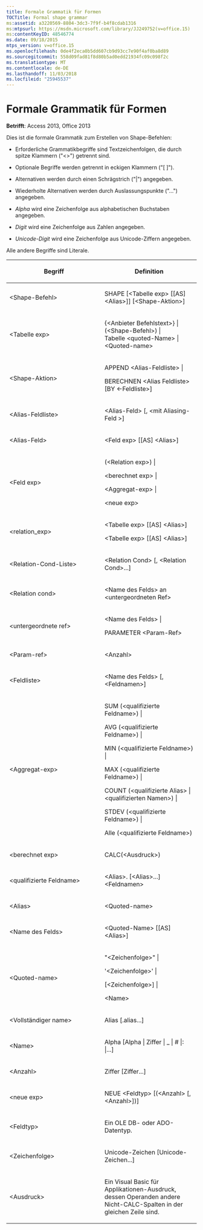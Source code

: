 ```yaml
---
title: Formale Grammatik für Formen
TOCTitle: Formal shape grammar
ms:assetid: a3220569-8804-3dc3-7f9f-b4f8cdab1316
ms:mtpsurl: https://msdn.microsoft.com/library/JJ249752(v=office.15)
ms:contentKeyID: 48546774
ms.date: 09/18/2015
mtps_version: v=office.15
ms.openlocfilehash: 0de4f2eca0b5dd607cb9d93cc7e90f4af0ba8d89
ms.sourcegitcommit: 558d09fad81f8d80b5ad0edd21934fc09c098f2c
ms.translationtype: MT
ms.contentlocale: de-DE
ms.lasthandoff: 11/03/2018
ms.locfileid: "25945537"
---
```

# <a name="formal-shape-grammar"></a>Formale Grammatik für Formen

**Betrifft**: Access 2013, Office 2013

Dies ist die formale Grammatik zum Erstellen von Shape-Befehlen:

  - Erforderliche Grammatikbegriffe sind Textzeichenfolgen, die durch spitze Klammern ("\<\>") getrennt sind.

  - Optionale Begriffe werden getrennt in eckigen Klammern ("\[ \]").

  - Alternativen werden durch einen Schrägstrich ("|") angegeben.

  - Wiederholte Alternativen werden durch Auslassungspunkte ("...") angegeben.

  - *Alpha* wird eine Zeichenfolge aus alphabetischen Buchstaben angegeben.

  - *Digit* wird eine Zeichenfolge aus Zahlen angegeben.

  - *Unicode-Digit* wird eine Zeichenfolge aus Unicode-Ziffern angegeben.

Alle andere Begriffe sind Literale.

<table>
<colgroup>
<col style="width: 50%" />
<col style="width: 50%" />
</colgroup>
<thead>
<tr class="header">
<th><p>Begriff</p></th>
<th><p>Definition</p></th>
</tr>
</thead>
<tbody>
<tr class="odd">
<td><p>&lt;Shape-Befehl&gt;</p></td>
<td><p>SHAPE [&lt;Tabelle exp&gt; [[AS] &lt;Alias&gt;]] [&lt;Shape-Aktion&gt;]</p></td>
</tr>
<tr class="even">
<td><p>&lt;Tabelle exp&gt;</p></td>
<td><p>{&lt;Anbieter Befehlstext&gt;} |<br />
(&lt;Shape-Befehl&gt;) |<br />
Tabelle &lt;quoted-Name&gt; |<br />
&lt;Quoted-name&gt;</p></td>
</tr>
<tr class="odd">
<td><p>&lt;Shape-Aktion&gt;</p></td>
<td><p>APPEND &lt;Alias-Feldliste&gt; |</p>
<p>BERECHNEN &lt;Alias Feldliste&gt; [BY &lt;-Feldliste&gt;]</p></td>
</tr>
<tr class="even">
<td><p>&lt;Alias-Feldliste&gt;</p></td>
<td><p>&lt;Alias-Feld&gt; [, &lt;mit Aliasing-Feld &gt;]</p></td>
</tr>
<tr class="odd">
<td><p>&lt;Alias-Feld&gt;</p></td>
<td><p>&lt;Feld exp&gt; [[AS] &lt;Alias&gt;]</p></td>
</tr>
<tr class="even">
<td><p>&lt;Feld exp&gt;</p></td>
<td><p>(&lt;Relation exp&gt;) |</p>
<p>&lt;berechnet exp&gt; |</p>
<p>&lt;Aggregat-exp&gt; |</p>
<p>&lt;neue exp&gt;</p></td>
</tr>
<tr class="odd">
<td><p>&lt;relation_exp&gt;</p></td>
<td><p>&lt;Tabelle exp&gt; [[AS] &lt;Alias&gt;]</p>
<p>&lt;Tabelle exp&gt; [[AS] &lt;Alias&gt;]</p></td>
</tr>
<tr class="even">
<td><p>&lt;Relation-Cond-Liste&gt;</p></td>
<td><p>&lt;Relation Cond&gt; [, &lt;Relation Cond&gt;...]</p></td>
</tr>
<tr class="odd">
<td><p>&lt;Relation cond&gt;</p></td>
<td><p>&lt;Name des Felds&gt; an &lt;untergeordneten Ref&gt;</p></td>
</tr>
<tr class="even">
<td><p>&lt;untergeordnete ref&gt;</p></td>
<td><p>&lt;Name des Felds&gt; |</p>
<p>PARAMETER &lt;Param-Ref&gt;</p></td>
</tr>
<tr class="odd">
<td><p>&lt;Param-ref&gt;</p></td>
<td><p>&lt;Anzahl&gt;</p></td>
</tr>
<tr class="even">
<td><p>&lt;Feldliste&gt;</p></td>
<td><p>&lt;Name des Felds&gt; [, &lt;Feldnamen&gt;]</p></td>
</tr>
<tr class="odd">
<td><p>&lt;Aggregat-exp&gt;</p></td>
<td><p>SUM (&lt;qualifizierte Feldname&gt;) |</p>
<p>AVG (&lt;qualifizierte Feldname&gt;) |</p>
<p>MIN (&lt;qualifizierte Feldname&gt;) |</p>
<p>MAX (&lt;qualifizierte Feldname&gt;) |</p>
<p>COUNT (&lt;qualifizierte Alias&gt; | &lt;qualifizierten Namen&gt;) |</p>
<p>STDEV (&lt;qualifizierte Feldname&gt;) |</p>
<p>Alle (&lt;qualifizierte Feldname&gt;)</p></td>
</tr>
<tr class="even">
<td><p>&lt;berechnet exp&gt;</p></td>
<td><p>CALC(&lt;Ausdruck&gt;)</p></td>
</tr>
<tr class="odd">
<td><p>&lt;qualifizierte Feldname&gt;</p></td>
<td><p>&lt;Alias&gt;. [&lt;Alias&gt;...] &lt;Feldnamen&gt;</p></td>
</tr>
<tr class="even">
<td><p>&lt;Alias&gt;</p></td>
<td><p>&lt;Quoted-name&gt;</p></td>
</tr>
<tr class="odd">
<td><p>&lt;Name des Felds&gt;</p></td>
<td><p>&lt;Quoted-Name&gt; [[AS] &lt;Alias&gt;]</p></td>
</tr>
<tr class="even">
<td><p>&lt;Quoted-name&gt;</p></td>
<td><p>&quot;&lt;Zeichenfolge&gt;&quot; |</p>
<p>'&lt;Zeichenfolge&gt;' |</p>
<p>[&lt;Zeichenfolge&gt;] |</p>
<p>&lt;Name&gt;</p></td>
</tr>
<tr class="odd">
<td><p>&lt;Vollständiger name&gt;</p></td>
<td><p>Alias [.alias...]</p></td>
</tr>
<tr class="even">
<td><p>&lt;Name&gt;</p></td>
<td><p>Alpha [Alpha | Ziffer | _ | # |: |...]</p></td>
</tr>
<tr class="odd">
<td><p>&lt;Anzahl&gt;</p></td>
<td><p>Ziffer [Ziffer...]</p></td>
</tr>
<tr class="even">
<td><p>&lt;neue exp&gt;</p></td>
<td><p>NEUE &lt;Feldtyp&gt; [(&lt;Anzahl&gt; [, &lt;Anzahl&gt;])]</p></td>
</tr>
<tr class="odd">
<td><p>&lt;Feldtyp&gt;</p></td>
<td><p>Ein OLE DB- oder ADO-Datentyp.</p></td>
</tr>
<tr class="even">
<td><p>&lt;Zeichenfolge&gt;</p></td>
<td><p>Unicode-Zeichen [Unicode-Zeichen...]</p></td>
</tr>
<tr class="odd">
<td><p>&lt;Ausdruck&gt;</p></td>
<td><p>Ein Visual Basic für Applikationen-Ausdruck, dessen Operanden andere Nicht-CALC-Spalten in der gleichen Zeile sind.</p></td>
</tr>
</tbody>
</table>

